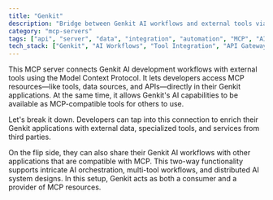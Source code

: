 ```yaml
---
title: "Genkit"
description: "Bridge between Genkit AI workflows and external tools via MCP, enabling bidirectional integration and tool exposure."
category: "mcp-servers"
tags: ["api", "server", "data", "integration", "automation", "MCP", "AI orchestration", "third-party services"]
tech_stack: ["Genkit", "AI Workflows", "Tool Integration", "API Gateway", "MCP-compatible tools"]
---
```


This MCP server connects Genkit AI development workflows with external tools using the Model Context Protocol. It lets developers access MCP resources—like tools, data sources, and APIs—directly in their Genkit applications. At the same time, it allows Genkit's AI capabilities to be available as MCP-compatible tools for others to use.

Let's break it down. Developers can tap into this connection to enrich their Genkit applications with external data, specialized tools, and services from third parties. 

On the flip side, they can also share their Genkit AI workflows with other applications that are compatible with MCP. This two-way functionality supports intricate AI orchestration, multi-tool workflows, and distributed AI system designs. In this setup, Genkit acts as both a consumer and a provider of MCP resources.